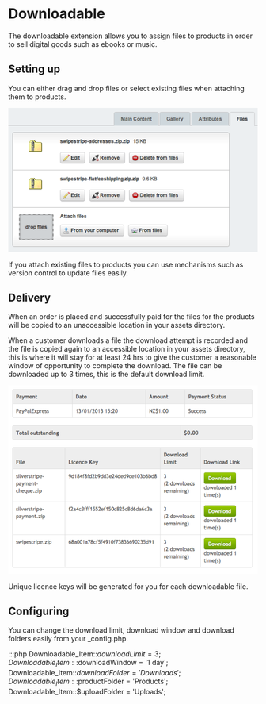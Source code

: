 # Downloadable

The downloadable extension allows you to assign files to products in order to sell digital goods such as ebooks or music. 

## Setting up

You can either drag and drop files or select existing files when attaching them to products. 

![](../_images/downloadable-attaching-files.png)

If you attach existing files to products you can use mechanisms such as version control to update files easily.

## Delivery

When an order is placed and successfully paid for the files for the products will be copied to an unaccessible location in your assets directory. 

When a customer downloads a file the download attempt is recorded and the file is copied again to an accessible location in your assets directory, this is where it will stay for at least 24 hrs to give the customer a reasonable window of opportunity to complete the download. The file can be downloaded up to 3 times, this is the default download limit.

![](../_images/downloadable-download.png)

Unique licence keys will be generated for you for each downloadable file.

## Configuring

You can change the download limit, download window and download folders easily from your _config.php.

:::php
	Downloadable_Item::$downloadLimit = 3;
	Downloadable_Item::$downloadWindow = '1 day';
	Downloadable_Item::$downloadFolder = 'Downloads';
	Downloadable_Item::$productFolder = 'Products';
	Downloadable_Item::$uploadFolder = 'Uploads';
